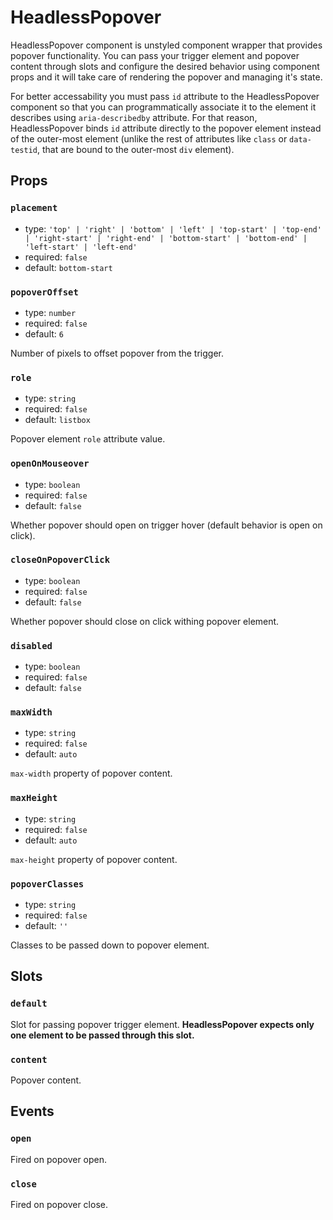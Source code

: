 # HeadlessPopover

HeadlessPopover component is unstyled component wrapper that provides popover functionality. You can pass your trigger element and popover content through slots and configure the desired behavior using component props and it will take care of rendering the popover and managing it's state.

For better accessability you must pass `id` attribute to the HeadlessPopover component so that you can programmatically associate it to the element it describes using `aria-describedby` attribute. For that reason, HeadlessPopover binds `id` attribute directly to the popover element instead of the outer-most element (unlike the rest of attributes like `class` or `data-testid`, that are bound to the outer-most `div` element).

## Props

### `placement`

* type: `'top' | 'right' | 'bottom' | 'left' | 'top-start' | 'top-end' | 'right-start' | 'right-end' | 'bottom-start' | 'bottom-end' | 'left-start' | 'left-end'`
* required: `false`
* default: `bottom-start`

### `popoverOffset`

* type: `number`
* required: `false`
* default: `6`

Number of pixels to offset popover from the trigger.

### `role`

* type: `string`
* required: `false`
* default: `listbox`

Popover element `role` attribute value.

### `openOnMouseover`

* type: `boolean`
* required: `false`
* default: `false`

Whether popover should open on trigger hover (default behavior is open on click).

### `closeOnPopoverClick`

* type: `boolean`
* required: `false`
* default: `false`

Whether popover should close on click withing popover element.

### `disabled`

* type: `boolean`
* required: `false`
* default: `false`

### `maxWidth`

* type: `string`
* required: `false`
* default: `auto`

`max-width` property of popover content.

### `maxHeight`

* type: `string`
* required: `false`
* default: `auto`

`max-height` property of popover content.

### `popoverClasses`

* type: `string`
* required: `false`
* default: `''`

Classes to be passed down to popover element.

## Slots

### `default`

Slot for passing popover trigger element. **HeadlessPopover expects only one element to be passed through this slot.**

### `content`

Popover content.

## Events

### `open`

Fired on popover open.

### `close`

Fired on popover close.